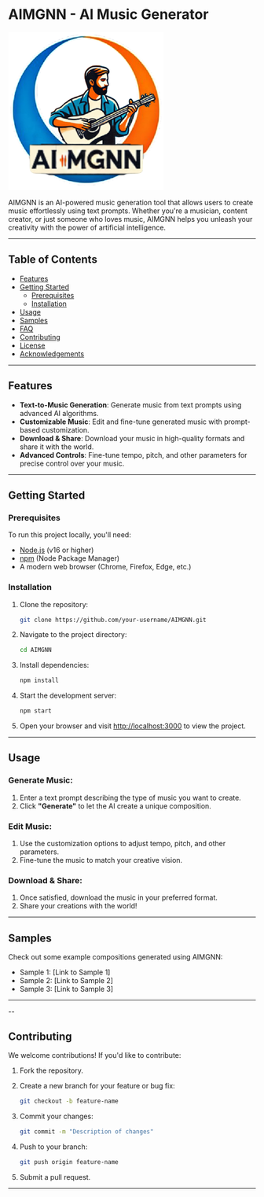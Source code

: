 # AIMGNN - AI Music Generator

![AIMGNN Logo](images/aimgnn_logo.png)

AIMGNN is an AI-powered music generation tool that allows users to create music effortlessly using text prompts. Whether you're a musician, content creator, or just someone who loves music, AIMGNN helps you unleash your creativity with the power of artificial intelligence.

---

## Table of Contents

- [Features](#features)
- [Getting Started](#getting-started)
  - [Prerequisites](#prerequisites)
  - [Installation](#installation)
- [Usage](#usage)
- [Samples](#samples)
- [FAQ](#faq)
- [Contributing](#contributing)
- [License](#license)
- [Acknowledgements](#acknowledgements)

---

## Features

- **Text-to-Music Generation**: Generate music from text prompts using advanced AI algorithms.
- **Customizable Music**: Edit and fine-tune generated music with prompt-based customization.
- **Download & Share**: Download your music in high-quality formats and share it with the world.
- **Advanced Controls**: Fine-tune tempo, pitch, and other parameters for precise control over your music.

---

## Getting Started

### Prerequisites

To run this project locally, you'll need:

- [Node.js](https://nodejs.org/) (v16 or higher)
- [npm](https://www.npmjs.com/) (Node Package Manager)
- A modern web browser (Chrome, Firefox, Edge, etc.)

### Installation

1. Clone the repository:

   ```bash
   git clone https://github.com/your-username/AIMGNN.git
   ```

2. Navigate to the project directory:

   ```bash
   cd AIMGNN
   ```

3. Install dependencies:

   ```bash
   npm install
   ```

4. Start the development server:

   ```bash
   npm start
   ```

5. Open your browser and visit [http://localhost:3000](http://localhost:3000) to view the project.

---

## Usage

### Generate Music:

1. Enter a text prompt describing the type of music you want to create.
2. Click **"Generate"** to let the AI create a unique composition.

### Edit Music:

1. Use the customization options to adjust tempo, pitch, and other parameters.
2. Fine-tune the music to match your creative vision.

### Download & Share:

1. Once satisfied, download the music in your preferred format.
2. Share your creations with the world!

---

## Samples

Check out some example compositions generated using AIMGNN:

- Sample 1: [Link to Sample 1]
- Sample 2: [Link to Sample 2]
- Sample 3: [Link to Sample 3]

---

--

## Contributing

We welcome contributions! If you'd like to contribute:

1. Fork the repository.
2. Create a new branch for your feature or bug fix:

   ```bash
   git checkout -b feature-name
   ```

3. Commit your changes:

   ```bash
   git commit -m "Description of changes"
   ```

4. Push to your branch:

   ```bash
   git push origin feature-name
   ```

5. Submit a pull request.

---


